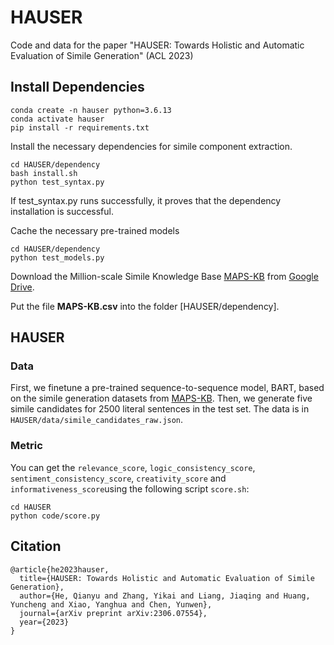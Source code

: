 # HAUSER
Code and data for the paper "HAUSER: Towards Holistic and Automatic Evaluation of Simile Generation" (ACL 2023)

## Install Dependencies

```
conda create -n hauser python=3.6.13
conda activate hauser
pip install -r requirements.txt
```

Install the necessary dependencies for simile component extraction.
```
cd HAUSER/dependency
bash install.sh
python test_syntax.py
```
If test_syntax.py runs successfully, it proves that the dependency installation is successful.

Cache the necessary pre-trained models
```
cd HAUSER/dependency
python test_models.py
```

Download the Million-scale Simile Knowledge Base [MAPS-KB](https://arxiv.org/abs/2212.05254) from [Google Drive](https://drive.google.com/file/d/1d-Xn9OygjxhMoGPoMXSv48-etnOHjkve/view).

Put the file **MAPS-KB.csv**  into the folder [HAUSER/dependency].


## HAUSER

### Data

First, we finetune a pre-trained sequence-to-sequence model, BART, based on the simile generation datasets from [MAPS-KB](https://github.com/Abbey4799/MAPS-KB).
Then, we generate five simile candidates for 2500 literal sentences in the test set.
The data is in `HAUSER/data/simile_candidates_raw.json`.


### Metric

You can get the `relevance_score`, `logic_consistency_score`, `sentiment_consistency_score`, `creativity_score` and `informativeness_score`using the following script `score.sh`:

```
cd HAUSER
python code/score.py
```


## Citation
```
@article{he2023hauser,
  title={HAUSER: Towards Holistic and Automatic Evaluation of Simile Generation},
  author={He, Qianyu and Zhang, Yikai and Liang, Jiaqing and Huang, Yuncheng and Xiao, Yanghua and Chen, Yunwen},
  journal={arXiv preprint arXiv:2306.07554},
  year={2023}
}
```